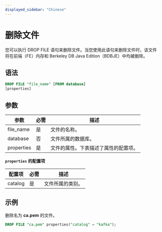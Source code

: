 ```yaml
---
displayed_sidebar: "Chinese"
---
```


# 删除文件

您可以执行 DROP FILE 语句来删除文件。当您使用此语句来删除文件时，该文件将在前端（FE）内存和 Berkeley DB Java Edition（BDBJE）中均被删除。

## 语法

```SQL
DROP FILE "file_name" [FROM database]
[properties]
```

## 参数

| **参数**    | **必需** | **描述**                   |
| ----------- | -------- | -------------------------- |
| file_name   | 是       | 文件的名称。               |
| database    | 否       | 文件所属的数据库。         |
| properties  | 是       | 文件的属性。下表描述了属性的配置项。   |

**`properties`** **的配置项**

| **配置项** | **必需** | **描述**                |
| ---------- | -------- | ---------------------- |
| catalog    | 是       | 文件所属的类别。        |

## 示例

删除名为 **ca.pem** 的文件。

```SQL
DROP FILE "ca.pem" properties("catalog" = "kafka");
```